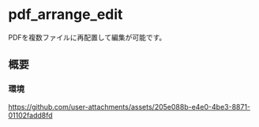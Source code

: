 # pdf_arrange_edit
PDFを複数ファイルに再配置して編集が可能です。

## 概要


### 環境


https://github.com/user-attachments/assets/205e088b-e4e0-4be3-8871-01102fadd8fd
